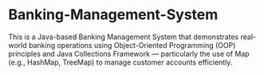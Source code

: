 # Banking-Management-System
This is a Java-based Banking Management System that demonstrates real-world banking operations using Object-Oriented Programming (OOP) principles and Java Collections Framework — particularly the use of Map (e.g., HashMap, TreeMap) to manage customer accounts efficiently.

